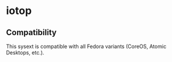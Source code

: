 # iotop

## Compatibility

This sysext is compatible with all Fedora variants (CoreOS, Atomic Desktops,
etc.).
